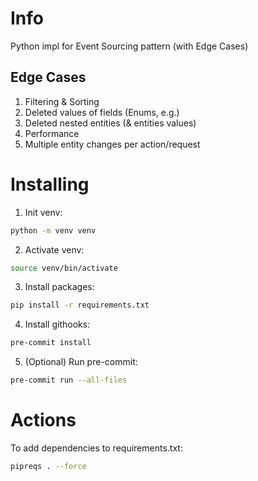 # Info
Python impl for Event Sourcing pattern (with Edge Cases)

## Edge Cases
1. Filtering & Sorting
2. Deleted values of fields (Enums, e.g.)
3. Deleted nested entities (& entities values)
4. Performance
5. Multiple entity changes per action/request

# Installing
1. Init venv:
```bash
python -m venv venv
```
2. Activate venv:
```bash
source venv/bin/activate
```
3. Install packages:
```bash
pip install -r requirements.txt
```
4. Install githooks:
```bash
pre-commit install
```
5. (Optional) Run pre-commit:
```bash
pre-commit run --all-files
```

# Actions
To add dependencies to requirements.txt:
```bash
pipreqs . --force
```
